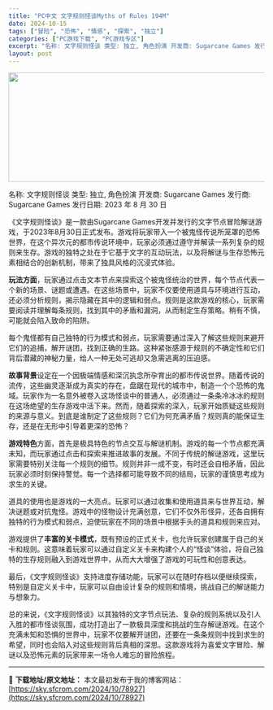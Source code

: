```yaml
---
title: "PC中文 文字规则怪谈Myths of Rules 194M"
date: 2024-10-15
tags: ["冒险", "恐怖", "情感", "探索", "独立"]
categories: ["PC游戏下载", "PC游戏专区"]
excerpt: "名称: 文字规则怪谈 类型: 独立, 角色扮演 开发商: Sugarcane Games 发行商: Sugarcane Games 发行日期: 2023 年 8 月 30 日 《文字规则怪谈》是一款由Sugarcane Games开发并发行的文字节点冒险解谜游戏，于2023年8月30日正式发布。游戏&hellip;"
layout: post
---
```


<img class="aligncenter size-full wp-image-78928" src="https://sky.sfcrom.com/wp-content/uploads/2024/10/202410142353008.webp" alt="" width="660" height="215" />

名称: 文字规则怪谈
类型: 独立, 角色扮演
开发商: Sugarcane Games
发行商: Sugarcane Games
发行日期: 2023 年 8 月 30 日

《文字规则怪谈》是一款由Sugarcane Games开发并发行的文字节点冒险解谜游戏，于2023年8月30日正式发布。游戏将玩家带入一个被鬼怪传说所笼罩的恐怖世界，在这个异次元的都市传说环境中，玩家必须通过遵守并解读一系列复杂的规则来生存。游戏的独特之处在于它基于文字的互动玩法，以及将解谜与生存恐怖元素相结合的创新机制，带来了独具风格的沉浸式体验。

<strong>玩法方面</strong>，玩家通过点击文本节点来探索这个被鬼怪统治的世界，每个节点代表一个新的场景、谜题或遭遇。在这些场景中，玩家不仅要使用道具与环境进行互动，还必须分析规则，揭示隐藏在其中的逻辑和弱点。规则是这款游戏的核心，玩家需要阅读并理解每条规则，找到其中的矛盾和漏洞，从而制定生存策略。稍有不慎，可能就会陷入致命的陷阱。

每个鬼怪都有自己独特的行为模式和弱点，玩家需要通过深入了解这些规则来避开它们的追捕，解开谜团，找到正确的生路。这种紧张感源于规则的不确定性和它们背后潜藏的神秘力量，给人一种无处可逃却又急需逃离的压迫感。

<strong>故事背景</strong>设定在一个因极端情感和深沉执念所孕育出的都市传说世界。随着传说的流传，这些幽灵逐渐成为真实的存在，盘踞在现代的城市中，制造一个个恐怖的鬼域。玩家作为一名意外被卷入这场怪谈中的普通人，必须通过一条条冷冰冰的规则在这场绝望的生存游戏中活下来。然而，随着探索的深入，玩家开始质疑这些规则的来源与意义。到底是谁制定了这些规则？它们为何充满矛盾？规则真的能保证生存，还是在无形中引导着更深的恐怖？

<strong>游戏特色</strong>方面，首先是极具特色的节点交互与解谜机制。游戏的每一个节点都充满未知，而玩家通过点击和探索来推进故事的发展。不同于传统的解谜游戏，这里玩家需要特别关注每一个规则的细节。规则并非一成不变，有时还会自相矛盾，因此玩家必须时刻保持警觉。每一个选择都可能导致不同的结局，玩家的谨慎思考成为求生的关键。

道具的使用也是游戏的一大亮点。玩家可以通过收集和使用道具来与世界互动，解决谜题或对抗鬼怪。游戏中的怪物设计充满创意，它们不仅外形怪异，还各自拥有独特的行为模式和弱点，迫使玩家在不同的场景中根据手头的道具和规则来应对。

游戏提供了<strong>丰富的关卡模式</strong>，既有预设的正式关卡，也允许玩家创建属于自己的关卡和规则。这意味着玩家可以通过自定义关卡来构建个人的“怪谈”体验，将自己独特的生存规则融入到游戏世界中，从而大大增强了游戏的可玩性和创意表达。

最后，《文字规则怪谈》支持进度存储功能，玩家可以在随时存档以便继续探索，特别是自定义关卡中，玩家可以自由设计复杂的规则和情境，挑战自己的解谜能力与想象力。

总的来说，《文字规则怪谈》以其独特的文字节点玩法、复杂的规则系统以及引人入胜的都市怪谈氛围，成功打造出了一款极具深度和挑战的生存解谜游戏。在这个充满未知和恐惧的世界中，玩家不仅要解开谜团，还要在一条条规则中找到求生的希望，同时也会陷入对这些规则背后真相的深思。这款游戏将为喜爱文字冒险、解谜以及恐怖元素的玩家带来一场令人难忘的冒险旅程。

---
📖 **下载地址/原文地址：** 本文最初发布于我的博客网站：[https://sky.sfcrom.com/2024/10/78927](https://sky.sfcrom.com/2024/10/78927)
